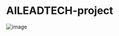 # AILEADTECH-project




![image](https://user-images.githubusercontent.com/68794860/173358463-2449be80-2bf6-484f-b1ab-bf1b058994cf.png)
